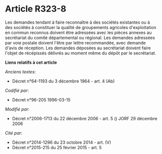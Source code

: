 # Article R323-8

Les demandes tendant à faire reconnaître à des sociétés existantes ou à des sociétés à constituer la qualité de groupements
agricoles d'exploitation en commun reconnus doivent être adressées avec les pièces annexes au secrétariat du comité
départemental ou régional. Les demandes adressées par voie postale doivent l'être par lettre recommandée, avec demande d'avis
de réception. Les demandes déposées au secrétariat doivent faire l'objet de récépissés délivrés au moment même du dépôt par
le secrétariat.

**Liens relatifs à cet article**

_Anciens textes_:

  - Décret n°64-1193 du 3 décembre 1964 - art. 4 (Ab)

_Codifié par_:

  - Décret n°96-205 1996-03-15

_Modifié par_:

  - Décret n°2006-1713 du 22 décembre 2006 - art. 5 () JORF 29 décembre 2006

_Cité par_:

  - Décret n°2014-1296 du 23 octobre 2014 - art. (V)
  - Décret n°2015-215 du 25 février 2015 - art. 5
